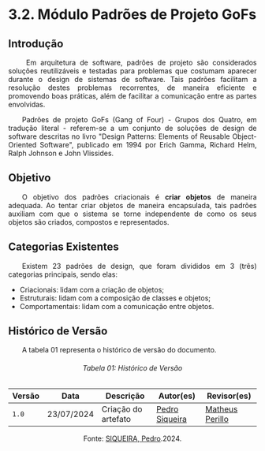 # **3.2. Módulo Padrões de Projeto GoFs**

## **Introdução**

<p align="justify">
&emsp;&emsp; Em arquitetura de software, padrões de projeto são considerados soluções reutilizáveis e testadas para problemas que costumam aparecer durante o design de sistemas de software. Tais padrões facilitam a resolução destes problemas recorrentes, de maneira eficiente e promovendo boas práticas, além de facilitar a comunicação entre as partes envolvidas.
</p>
<p align="justify"> 
&emsp;&emsp;Padrões de projeto GoFs (Gang of Four) - Grupos dos Quatro, em tradução literal - referem-se a um conjunto de soluções de design de software descritas no livro "Design Patterns: Elements of Reusable Object-Oriented Software", publicado em 1994 por Erich Gamma, Richard Helm, Ralph Johnson e John Vlissides.
</p>

## **Objetivo**
<p align="justify">
&emsp;&emsp;O objetivo dos padrões criacionais é <b>criar objetos</b> de maneira adequada. Ao tentar criar objetos de maneira encapsulada, tais padrões auxiliam com que o sistema se torne independente de como os seus objetos são criados, compostos e representados.
</p>

## **Categorias Existentes** 
<p align="justify">
&emsp;&emsp;Existem 23 padrões de design, que foram divididos em 3 (três) categorias principais, sendo elas:
<ul>
<li>Criacionais: lidam com a criação de objetos;</li>
<li>Estruturais: lidam com a composição de classes e objetos;</li>
<li>Comportamentais: lidam com a comunicação entre objetos.</li>
</ul>
</p>

## **Histórico de Versão**
<p align="justify">
&emsp;&emsp;A tabela 01 representa o histórico de versão do documento.
</p>

<h6 align="center">Tabela 01: Histórico de Versão</h6>
<div align="center">

| Versão | Data       | Descrição            | Autor(es)                                           | Revisor(es) |
| ------ | ---------- | -------------------- | --------------------------------------------------- | ----------- |
| `1.0`  | 23/07/2024 | Criação do artefato | [Pedro Siqueira](https://github.com/PedroSiq) | [Matheus Perillo](https://github.com/MatheusPerillo)    |

Fonte: <a href="https://github.com/PedroSiq">SIQUEIRA, Pedro</a>.2024. </p>